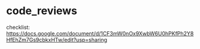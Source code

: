 # code_reviews


checklist: https://docs.google.com/document/d/1CF3mW0nOx9XwbW6U0hPKfPh2Y8HfEhZm7Gs9cbkxHTw/edit?usp=sharing
